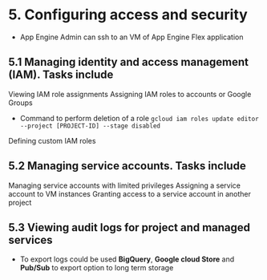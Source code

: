 # 5. Configuring access and security

- App Engine Admin can ssh to an VM of App Engine Flex application

## 5.1 Managing identity and access management (IAM). Tasks include

Viewing IAM role assignments
Assigning IAM roles to accounts or Google Groups

- Command to perform deletion of a role `gcloud iam roles update editor --project [PROJECT-ID] --stage disabled`

Defining custom IAM roles

## 5.2 Managing service accounts. Tasks include

Managing service accounts with limited privileges
Assigning a service account to VM instances
Granting access to a service account in another project

## 5.3 Viewing audit logs for project and managed services

- To export logs could be used **BigQuery**, **Google cloud Store** and **Pub/Sub** to export option to long term storage

